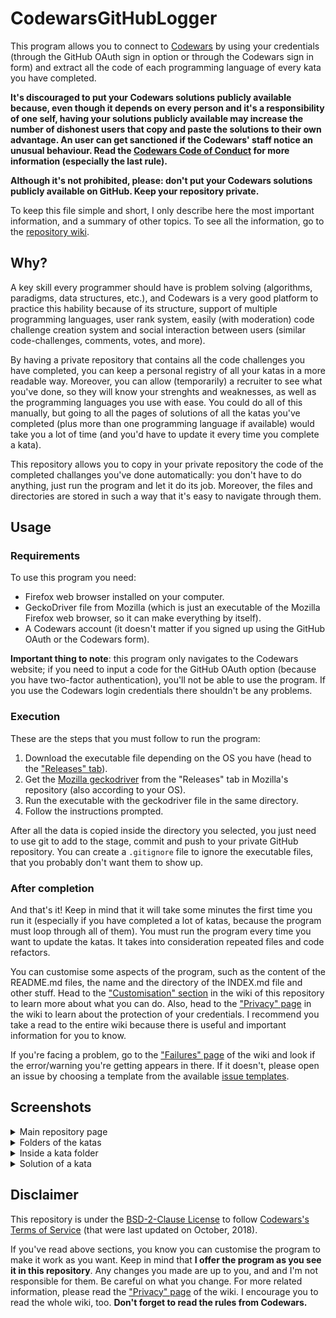 # CodewarsGitHubLogger

This program allows you to connect to [Codewars](https://www.codewars.com) by using your credentials
(through the GitHub OAuth sign in option or through the Codewars sign in form) and extract all the
code of each programming language of every kata you have completed.

**It's discouraged to put your Codewars solutions publicly available because, even though it depends
on every person and it's a responsibility of one self, having your solutions publicly available may
increase the number of dishonest users that copy and paste the solutions to their own advantage. An user
can get sanctioned if the Codewars' staff notice an unusual behaviour. Read the
[Codewars Code of Conduct](https://docs.codewars.com/community/rules/) for more information (especially
the last rule).**

**Although it's not prohibited, please: don't put your Codewars solutions publicly available on GitHub.
Keep your repository private.**

To keep this file simple and short, I only describe here
the most important information, and a summary of other topics. To see all the information, go to the
[repository wiki](https://github.com/JoseDeFreitas/CodewarsGitHubLogger/wiki).

## Why?

A key skill every programmer should have is problem solving (algorithms, paradigms, data structures,
etc.), and Codewars is a very good platform to practice this hability because of its structure, support
of multiple programming languages, user rank system, easily (with moderation) code challenge creation
system and social interaction between users (similar code-challenges, comments, votes, and more).

By having a private repository that contains all the code challenges you have completed, you can keep a
personal registry of all your katas in a more readable way. Moreover, you can allow (temporarily) a recruiter
to see what you've done, so they will know your strenghts and weaknesses, as well as the programming languages
you use with ease. You could do all of this manually, but going to all the pages of solutions of all the
katas you've completed (plus more than one programming language if available) would take you a lot of time
(and you'd have to update it every time you complete a kata).

This repository allows you to copy in your private repository the code of the completed challanges you've
done automatically: you don't have to do anything, just run the program and let it do its job. Moreover,
the files and directories are stored in such a way that it's easy to navigate through them.

## Usage

### Requirements

To use this program you need:

- Firefox web browser installed on your computer.
- GeckoDriver file from Mozilla (which is just an executable of the Mozilla Firefox web browser, so it
can make everything by itself).
- A Codewars account (it doesn't matter if you signed up using the GitHub OAuth or the Codewars form).

**Important thing to note**: this program only navigates to the Codewars website; if you need to input
a code for the GitHub OAuth option (because you have two-factor authentication), you'll not be able to
use the program. If you use the Codewars login credentials there shouldn't be any problems.

### Execution

These are the steps that you must follow to run the program:
1. Download the executable file depending on the OS you have (head to the ["Releases" tab](https://github.com/JoseDeFreitas/CodewarsGitHubLogger/releases)).
2. Get the [Mozilla geckodriver](https://github.com/mozilla/geckodriver/releases) from the "Releases" tab in Mozilla's repository (also according to your
OS).
3. Run the executable with the geckodriver file in the same directory.
4. Follow the instructions prompted.

After all the data is copied inside the directory you selected, you just need to use git to add to the stage,
commit and push to your private GitHub repository. You can create a `.gitignore` file to ignore the executable
files, that you probably don't want them to show up.

### After completion

And that's it! Keep in mind that it will take some minutes the first time you run it (especially if you
have completed a lot of katas, because the program must loop through all of them). You must run the program
every time you want to update the katas. It takes into consideration repeated files and code refactors.

You can customise some aspects of the program, such as the content of the README.md files,
the name and the directory of the INDEX.md file and other stuff. Head to the ["Customisation" section](https://github.com/JoseDeFreitas/CodewarsGitHubLogger/wiki/Customisation) in
the wiki of this repository to learn more about what you can do. Also, head to the ["Privacy" page](https://github.com/JoseDeFreitas/CodewarsGitHubLogger/wiki/Privacy) in
the wiki to learn about the protection of your credentials. I recommend you take a read to the entire
wiki because there is useful and important information for you to know.

If you're facing a problem, go to the ["Failures" page](https://github.com/JoseDeFreitas/CodewarsGitHubLogger/wiki/Failures)
of the wiki and look if the error/warning you're getting appears in there. If it doesn't, please open an
issue by choosing a template from the available [issue templates](https://github.com/JoseDeFreitas/CodewarsGitHubLogger/issues/new/choose).

## Screenshots

<details>
   <summary>Main repository page</summary>
   <img src="https://user-images.githubusercontent.com/37962411/168847084-a6d12825-881e-414c-8ae3-0c7655c7a63a.png">
</details>

<details>
   <summary>Folders of the katas</summary>
   <img src="https://user-images.githubusercontent.com/37962411/168847279-53692969-6a12-4b2e-8ed6-85b929d49beb.png">
</details>

<details>
   <summary>Inside a kata folder</summary>
   <img src="https://user-images.githubusercontent.com/37962411/168847303-9f71d056-5888-489d-804d-12c0b330ad91.png">
</details>

<details>
   <summary>Solution of a kata</summary>
   <img src="https://user-images.githubusercontent.com/37962411/168847325-97818ed9-da90-4dda-bb41-cbaa6b04cc2c.png">
</details>

## Disclaimer

This repository is under the [BSD-2-Clause License](LICENSE) to follow
[Codewars's Terms of Service](https://www.codewars.com/about/terms-of-service) (that were last updated
on October, 2018).

If you've read above sections, you know you can customise the program to make it work as you want. Keep in
mind that **I offer the program as you see it in this repository**. Any changes you made are up to you, and
and I'm not responsible for them. Be careful on what you change. For more related information, please read
the ["Privacy" page](https://github.com/JoseDeFreitas/CodewarsGitHubLogger/wiki/Privacy) of the wiki. I
encourage you to read the whole wiki, too. **Don't forget to read the rules from Codewars.**
